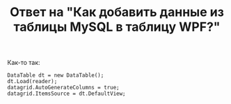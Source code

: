 ﻿---
title: "Ответ на \"Как добавить данные из таблицы MySQL в таблицу WPF?\""
se.owner.user_id: 240512
se.owner.display_name: "MSDN.WhiteKnight"
se.owner.link: "https://ru.stackoverflow.com/users/240512/msdn-whiteknight"
se.answer_id: 888413
se.question_id: 888324
se.post_type: answer
se.is_accepted: True
---
<p>Как-то так:</p>

<pre><code>DataTable dt = new DataTable();
dt.Load(reader);
datagrid.AutoGenerateColumns = true;
datagrid.ItemsSource = dt.DefaultView;
</code></pre>
